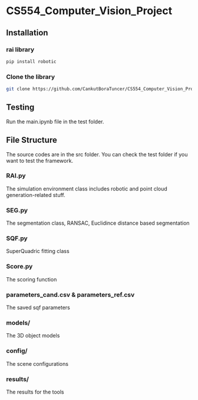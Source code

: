 # CS554_Computer_Vision_Project

## Installation

### rai library
```bash
pip install robotic
```

### Clone the library
```bash
git clone https://github.com/CankutBoraTuncer/CS554_Computer_Vision_Project.git
```

## Testing
Run the main.ipynb file in the test folder.

## File Structure
The source codes are in the src folder. You can check the test folder if you want to test the framework.

### RAI.py
The simulation environment class includes robotic and point cloud generation-related stuff.

### SEG.py
The segmentation class, RANSAC, Euclidince distance based segmentation 

### SQF.py
SuperQuadric fitting class

### Score.py
The scoring function

### parameters_cand.csv & parameters_ref.csv
The saved sqf parameters

### models/
The 3D object models

### config/
The scene configurations

### results/
The results for the tools




